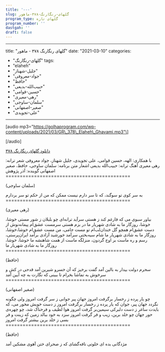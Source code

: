 ```yaml
---
title: '---'
slug: گلهای-رنگارنگ-۳۷۸-ماهور
program_type: گلهای تازه
program_number: ''
dastgah: ''
draft: false
---
```


---
title: "گلهای رنگارنگ ۳۷۸ - ماهور"
date: "2021-03-10"
categories: 
  - "گلهای-رنگارنگ"
tags: 
  - "elaheh"
  - "جلیل-شهناز"
  - "جواد-معروفی"
  - "حافظ"
  - "حبیب‌الله-بدیعی"
  - "حسین-قوامی"
  - "رهی-معیری"
  - "سلمان-ساوجی"
  - "صغیر-اصفهانی"
  - "علی-تجویدی"
---

\[audio mp3="https://golhaprogram.com/wp-content/uploads/2021/03/GR\_378\_Elaheh\_Ghavami.mp3"\]

\[/audio\]

[دانلود گلهای رنگارنگ ۳۷۸](https://golhaprogram.com/wp-content/uploads/2021/03/GR_378_Elaheh_Ghavami.mp3)

با همکاری: الهه، حسین قوامی، علی تجویدی، جلیل شهناز، جواد معروفی شعر ترانه: رهی معیری آهنگ ترانه: حبیب‌الله بدیعی اشعار متن برنامه: سلمان ساوجی، حافظ، صغیر اصفهانی گوینده: آذر پژوهش ============================================

(سلمان ساوجی)

به سر کوی تو سوگند، که تا سر دارم نیست ممکن که من از حکم تو سر بردارم ============================================

(رهی معیری)

بیاور سبوی می که فارغم کند ز هستی سرآید ترانه‌ای چو بلبلان ز شور مستی خوشا، خوشا، روزگار ما به شادی شهریار ما در بزم هستی سرمست عشق‌ام پیمانه‌نوش از دست عشق‌ام همچو گل خندان‌لب‌ام تو مست جامی، من مست عشق‌ام خوشا،خوشا، روزگار ما به شادی شهریار ما شام سیه‌بختی سرآمد خورشید آزادی برآمد ایران‌پرستی، رسم و ره ماست بر اوج گردون، منزلگه ماست از همت شاهنشه ما خوشا، خوشا، روزگار ما به شادی شهریار ما ============================================

(حافظ)

سحرم دولت بیدار به بالین آمد گفت برخیز که آن خسرو شیرین آمد قدحی در کش و سرخوش به تماشا بخرام تا ببینی که نگارت به چه آیین آمد ============================================

(صغیر اصفهانی)

چو یار پرده ز رخسار برگرفت امروز جهان پیر جوانی ز سر گرفت امروز ولی چگونه نگردد جهان پیر، جوان که یار پرده ز رخسار برگرفت امروز ز دست خویش مخور می، که بایدت ساغر ز دست دلبرکی سیمین‌بر گرفت امروز هوا لطیف و فرحناک شد، چو چهره‌ی حور جهان چو خلد برین، زیب و فر گرفت امروز سزد به خود ببالد زمین كه زینت و فر بسی ز خلد برین بیشتر گرفت امروز ============================================

(حافظ)

مژدگانی بده ای خلوتی نافه‌گشای که ز صحرای ختن آهوی مشکین آمد
